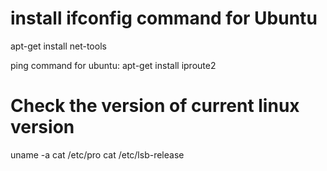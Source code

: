 # install ifconfig command for Ubuntu
apt-get install net-tools

ping command for ubuntu:
apt-get install iproute2

# Check the version of current linux version

uname -a
cat /etc/pro
cat /etc/lsb-release
